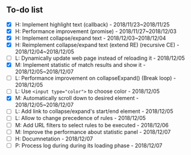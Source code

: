 ## To-do list
- [x] H: Implement highlight text (callback) - 2018/11/23~2018/11/25
- [x] H: Performance improvement (promise) - 2018/11/27~2018/12/03
- [x] H: Implement collapse/expand text - 2018/12/03~2018/12/04
- [x] H: Reimplement collapse/expand text (extend RE) (recursive CE) - 2018/12/04~2018/12/05
- [ ] L: Dynamically update web page instead of reloading it - 2018/12/05
- [x] M: Implement statistic of match results and show it - 2018/12/05~2018/12/07
- [ ] L: Performance improvement on collapseExpand() (Break loop) - 2018/12/05
- [ ] L: Use `<input type="color">` to choose color - 2018/12/05
- [x] M: Automatically scroll down to desired element - 2018/12/05~2018/12/07
- [ ] L: Add link to collapse/expand's start/end element - 2018/12/05
- [ ] L: Allow to change precedence of rules - 2018/12/05
- [ ] M: Add URL filters to select rules to be executed - 2018/12/06
- [ ] M: Improve the performance about statistic panel - 2018/12/07
- [ ] H: Documnetation - 2018/12/07
- [ ] P: Process log during during its loading phase - 2018/12/07
